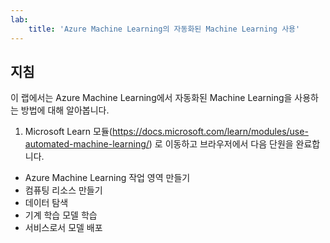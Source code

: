 ```yaml
---
lab:
    title: 'Azure Machine Learning의 자동화된 Machine Learning 사용'
---
```


## 지침
이 랩에서는 Azure Machine Learning에서 자동화된 Machine Learning을 사용하는 방법에 대해 알아봅니다.

1.	Microsoft Learn 모듈(https://docs.microsoft.com/learn/modules/use-automated-machine-learning/) 로 이동하고 브라우저에서 다음 단원을 완료합니다. 

- Azure Machine Learning 작업 영역 만들기
- 컴퓨팅 리소스 만들기
- 데이터 탐색 
- 기계 학습 모델 학습 
- 서비스로서 모델 배포 

